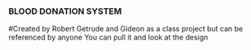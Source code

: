 ### BLOOD DONATION SYSTEM 
#Created by Robert Getrude and Gideon as a class project but can be referenced by anyone 
You can pull it and look at the design

